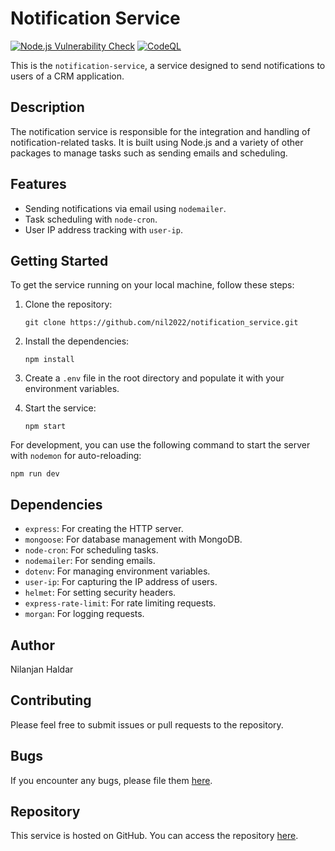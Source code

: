 # Notification Service

<p align="left">
<a href="https://github.com/nil2022/notification_service/actions/workflows/vulnerability-check.yml" target="_blank"><img src="https://github.com/nil2022/notification_service/actions/workflows/vulnerability-check.yml/badge.svg?branch=master" alt="Node.js Vulnerability Check" /></a>
<a href="https://github.com/nil2022/notification_service/actions/workflows/github-code-scanning/codeql" target="_blank"> <img src="https://github.com/nil2022/notification_service/actions/workflows/github-code-scanning/codeql/badge.svg?branch=master" alt="CodeQL" /></a>
</a>
</p>

This is the `notification-service`, a service designed to send notifications to users of a CRM application.

## Description

The notification service is responsible for the integration and handling of notification-related tasks. It is built using Node.js and a variety of other packages to manage tasks such as sending emails and scheduling.

## Features

- Sending notifications via email using `nodemailer`.
- Task scheduling with `node-cron`.
- User IP address tracking with `user-ip`.

## Getting Started

To get the service running on your local machine, follow these steps:

1. Clone the repository:
   ```
   git clone https://github.com/nil2022/notification_service.git
   ```
2. Install the dependencies:
   ```
   npm install
   ```
3. Create a `.env` file in the root directory and populate it with your environment variables.

4. Start the service:
   ```
   npm start
   ```

For development, you can use the following command to start the server with `nodemon` for auto-reloading:
```
npm run dev
```

## Dependencies

- `express`: For creating the HTTP server.
- `mongoose`: For database management with MongoDB.
- `node-cron`: For scheduling tasks.
- `nodemailer`: For sending emails.
- `dotenv`: For managing environment variables.
- `user-ip`: For capturing the IP address of users.
- `helmet`: For setting security headers.
- `express-rate-limit`: For rate limiting requests.
- `morgan`: For logging requests.

## Author

Nilanjan Haldar

## Contributing

Please feel free to submit issues or pull requests to the repository.

## Bugs

If you encounter any bugs, please file them [here](https://github.com/nil2022/notification_service/issues).

## Repository

This service is hosted on GitHub. You can access the repository [here](https://github.com/nil2022/notification_service).
